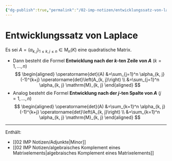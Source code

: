 ```yaml
---
{"dg-publish":true,"permalink":"/02-imp-notizen/entwicklungssatz-von-laplace/","dgHomeLink":true,"dgPassFrontmatter":false}
---
```


# Entwicklungssatz von Laplace

Es sei $A=\left(\alpha_{k, j}\right)_{1 \leq k, j \leq n} \in \mathrm{M}_n(K)$ eine quadratische Matrix. 

- Dann besteht die Formel **Entwicklung nach der $k$-ten Zeile von $A$** $(k=1, \ldots, n)$
$$
\begin{aligned}
\operatorname{det}(A) &=\sum_{j=1}^n \alpha_{k, j}(-1)^{k+j} \operatorname{det}\left(A_{k, j}\right) \\
&=\sum_{j=1}^n \alpha_{k, j} \mathrm{M}_{k, j}
\end{aligned}
$$
- Analog besteht die Formel **Entwicklung nach der $j$-ten Spalte von $A$** $(j=1, \ldots, n)$
$$
\begin{aligned}
\operatorname{det}(A) &=\sum_{k=1}^n \alpha_{k, j}(-1)^{k+j} \operatorname{det}\left(A_{k, j}\right) \\
&=\sum_{k=1}^n \alpha_{k, j} \mathrm{M}_{k, j}
\end{aligned}
$$
___
Enthält: 
- [[02 IMP Notizen/Adjunkte|Minor]]
- [[02 IMP Notizen/algebraisches Komplement eines Matrixelements|algebraisches Komplement eines Matrixelements]]